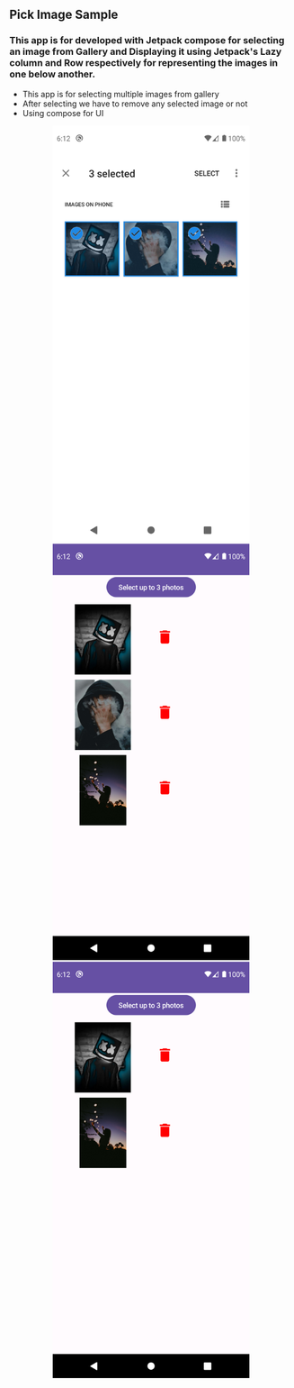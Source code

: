 
## Pick Image Sample

### This app is for developed with Jetpack compose for selecting an image from Gallery and Displaying it using Jetpack's Lazy column and Row respectively for representing the images in one below another.

* This app is for selecting multiple images from gallery
* After selecting we have to remove any selected image or not
* Using compose for UI 


<p align="center">

<img src="images/Screenshot_1739191354.png" width="350" title="Image available in gallery">
  <img src="images/Screenshot_1739191360.png" width="350" alt="Selected Images">
    <img src="images/Screenshot_1739191364.png" width="350" alt="Image available in gallery">
</p>

